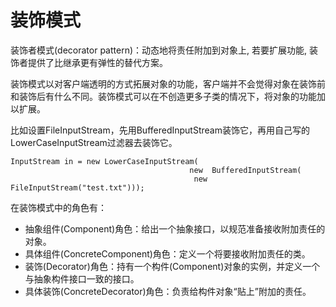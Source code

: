 # 装饰模式

装饰者模式(decorator pattern)：动态地将责任附加到对象上, 若要扩展功能, 装饰者提供了比继承更有弹性的替代方案。

装饰模式以对客户端透明的方式拓展对象的功能，客户端并不会觉得对象在装饰前和装饰后有什么不同。装饰模式可以在不创造更多子类的情况下，将对象的功能加以扩展。

比如设置FileInputStream，先用BufferedInputStream装饰它，再用自己写的LowerCaseInputStream过滤器去装饰它。

```
InputStream in = new LowerCaseInputStream(
                                        new  BufferedInputStream(
                                         new  FileInputStream("test.txt")));
```
在装饰模式中的角色有：

- 抽象组件(Component)角色：给出一个抽象接口，以规范准备接收附加责任的对象。
- 具体组件(ConcreteComponent)角色：定义一个将要接收附加责任的类。
- 装饰(Decorator)角色：持有一个构件(Component)对象的实例，并定义一个与抽象构件接口一致的接口。
- 具体装饰(ConcreteDecorator)角色：负责给构件对象“贴上”附加的责任。

